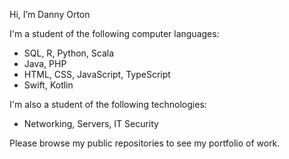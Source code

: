 Hi, I’m Danny Orton

I'm a student of the following computer languages:

<ul>
    <li>SQL, R, Python, Scala</li>
    <li>Java, PHP</li>
    <li>HTML, CSS, JavaScript, TypeScript</li>
    <li>Swift, Kotlin</li>
</ul>

I'm also a student of the following technologies:

<ul>
    <li>Networking, Servers, IT Security</li>
</ul>

Please browse my public repositories to see my portfolio of work.

<!---
dannyvorton/dannyvorton is a ✨ special ✨ repository because its `README.md` (this file) appears on your GitHub profile.
You can click the Preview link to take a look at your changes.
--->
